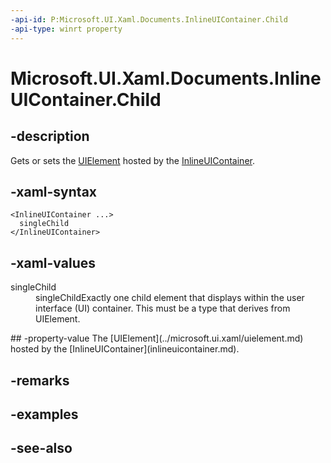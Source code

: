 ```yaml
---
-api-id: P:Microsoft.UI.Xaml.Documents.InlineUIContainer.Child
-api-type: winrt property
---
```


<!-- Property syntax
public Windows.UI.Xaml.UIElement Child { get;  set; }
-->

# Microsoft.UI.Xaml.Documents.InlineUIContainer.Child

## -description
Gets or sets the [UIElement](../microsoft.ui.xaml/uielement.md) hosted by the [InlineUIContainer](inlineuicontainer.md).

## -xaml-syntax
```xaml
<InlineUIContainer ...>
  singleChild
</InlineUIContainer>
```


## -xaml-values
<dl><dt>singleChild</dt><dd>singleChildExactly one child element that displays within the user interface (UI) container. This must be a type that derives from UIElement.</dd>
</dl>
## -property-value
The [UIElement](../microsoft.ui.xaml/uielement.md) hosted by the [InlineUIContainer](inlineuicontainer.md).

## -remarks

## -examples

## -see-also

